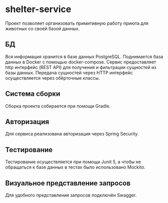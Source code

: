 # shelter-service
Проект позволяет организовать примитивную работу приюта для животных со своей базой данных. 
## БД
Вся информация хранится в базе данных PostgreSQL. Поднимается база данных в Docker с помощью docker-compose.
Сервис предоставляет http интерфейс (REST API) для получения и фильтрации сущностей из базы данных. Передача сущностей через HTTP интерфейс осуществляется через обёрточные классы.
## Система сборки
Сборка проекта собирается при помощи Gradle.  
## Авторизация
Для сервиса реализована авторизация через Spring Security. 
## Тестирование
Тестирование осуществляется при помощи Junit 5, а чтобы не обращаться к базе данных в тестах было использовано Mockito. 
## Визуальное представление запросов
Для удобного представления запросов подключён Swagger.

